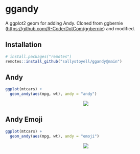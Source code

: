 # ggandy
A ggplot2 geom for adding Andy. Cloned from ggbernie (https://github.com/R-CoderDotCom/ggbernie) and modified.

## Installation
```r
# install.packages("remotes")
remotes::install_github("sallystoyell/ggandy@main")
```

## Andy 
```r
ggplot(mtcars) +
  geom_andy(aes(mpg, wt), andy = "andy")
```
<p align="center">
 <img src="https://user-images.githubusercontent.com/67192157/105496237-80897b00-5cbd-11eb-996a-b77e89011b31.png">
</p>


## Andy Emoji 

```r
ggplot(mtcars) +
  geom_andy(aes(mpg, wt), andy = "emoji")
```

<p align="center">
 <img src="https://user-images.githubusercontent.com/67192157/105496133-5cc63500-5cbd-11eb-8343-aae625f2ca21.png">
</p>
